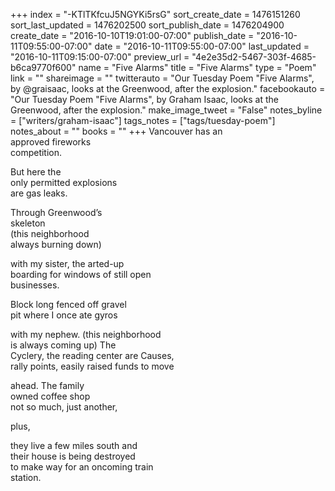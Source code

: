 +++
index = "-KTlTKfcuJ5NGYKi5rsG"
sort_create_date = 1476151260
sort_last_updated = 1476202500
sort_publish_date = 1476204900
create_date = "2016-10-10T19:01:00-07:00"
publish_date = "2016-10-11T09:55:00-07:00"
date = "2016-10-11T09:55:00-07:00"
last_updated = "2016-10-11T09:15:00-07:00"
preview_url = "4e2e35d2-5467-303f-4685-b6ca9770f600"
name = "Five Alarms"
title = "Five Alarms"
type = "Poem"
link = ""
shareimage = ""
twitterauto = "Our Tuesday Poem \"Five Alarms\", by @graisaac, looks at the Greenwood, after the explosion."
facebookauto = "Our Tuesday Poem \"Five Alarms\", by Graham Isaac, looks at the Greenwood, after the explosion."
make_image_tweet = "False"
notes_byline = ["writers/graham-isaac"]
tags_notes = ["tags/tuesday-poem"]
notes_about = ""
books = ""
+++
Vancouver has an<br>
approved fireworks<br>
competition.

But here the<br>
only permitted explosions<br>
are gas leaks.

Through Greenwood’s<br>
skeleton<br>
(this neighborhood<br>
always burning down) 

with my sister, the arted-up<br>
boarding for windows of still open<br>
businesses.

Block long fenced off gravel<br>
pit where I once ate gyros

with my nephew. (this neighborhood<br>
is always coming up) The<br>
Cyclery, the reading center are Causes,<br>
rally points, easily raised funds to move

ahead. The family<br>
owned coffee shop<br>
not so much, just another, 

plus,

they live a few miles south and<br>
their house is being destroyed<br>
to make way for an oncoming train<br>
station.